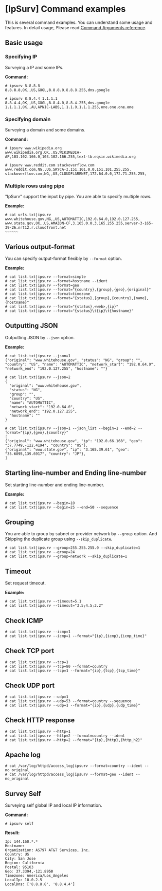 # [IpSurv] Command examples

This is several command examples. You can understand some usage and features. In detail usage, Please read [Command Arguments reference](command_arguments.md).

## Basic usage

### Specifying IP

Surveying a IP and some IPs.

**Command:**

```
# ipsurv 8.8.8.8
8.8.8.8,OK,,US,GOGL,8.8.8.0,8.8.8.255,dns.google

# ipsurv 8.8.4.4 1.1.1.1
8.8.4.4,OK,,US,GOGL,8.8.4.0,8.8.4.255,dns.google
1.1.1.1,OK,,AU,APNIC-LABS,1.1.1.0,1.1.1.255,one.one.one.one
```

### Specifying domain

Surveying a domain and some domains.

**Command:**

```
# ipsurv www.wikipedia.org
www.wikipedia.org,OK,,US,WIKIMEDIA-AP,103.102.166.0,103.102.166.255,text-lb.eqsin.wikimedia.org

# ipsurv www.reddit.com stackoverflow.com
www.reddit.com,NG,,US,SKYCA-3,151.101.0.0,151.101.255.255,
stackoverflow.com,NG,,US,CLOUDFLARENET,172.64.0.0,172.71.255.255,
```


### Multiple rows using pipe

"IpSurv" support the input by pipe. You are able to specify multiple rows.

**Example:**

```
# cat urls.txt|ipsurv
www.whitehouse.gov,NG,,US,AUTOMATTIC,192.0.64.0,192.0.127.255,
www.state.gov,OK,,US,AMAZON-CF,3.165.0.0,3.165.255.255,server-3-165-39-26.nrt12.r.cloudfront.net
~~~~~~
```

## Various output-format

You can specify output-format flexibly by `--format` option.

**Example:**

```
# cat list.txt|ipsurv --format=simple
# cat list.txt|ipsurv --format=hostname --ident
# cat list.txt|ipsurv --format=geo
# cat list.txt|ipsurv --format="{country},{group},{geo},{original}"
# cat list.txt|ipsurv --format=timezone
# cat list.txt|ipsurv --format="{status},{group},{country},{name},{hostname}"
# cat list.txt|ipsurv --format="{status},<web>,{ip}"
# cat list.txt|ipsurv --format="{status}\t{ip}\t{hostname}"
```

## Outputting JSON

Outputting JSON by `--json` option.

**Example:**

```
# cat list.txt|ipsurv --json=1
{"original": "www.whitehouse.gov", "status": "NG", "group": "", "country": "US", "name": "AUTOMATTIC", "network_start": "192.0.64.0", "network_end": "192.0.127.255", "hostname": ""}

# cat list.txt|ipsurv --json=2
{
  "original": "www.whitehouse.gov",
  "status": "NG",
  "group": "",
  "country": "US",
  "name": "AUTOMATTIC",
  "network_start": "192.0.64.0",
  "network_end": "192.0.127.255",
  "hostname": ""
}

# cat list.txt|ipsurv --json=1 --json_list --begin=1 --end=2 --format="{ip},{geo},{country}"
[
{"original": "www.whitehouse.gov", "ip": "192.0.66.168", "geo": "37.7749,-122.4194", "country": "US"},
{"original": "www.state.gov", "ip": "3.165.39.61", "geo": "35.6895,139.6917", "country": "JP"},
]
```

## Starting line-number and Ending line-number

Set starting line-number and ending line-number.

**Example:**

```
# cat list.txt|ipsurv --begin=10
# cat list.txt|ipsurv --begin=25 --end=50 --sequence
```

## Grouping

You are able to group by subnet or provider network by `--group` option. And Skipping the duplicate group using `--skip_duplicate`.

```
# cat list.txt|ipsurv --group=255.255.255.0 --skip_duplicate=1
# cat list.txt|ipsurv --group=24
# cat list.txt|ipsurv --group=network --skip_duplicate=1
```

## Timeout

Set request timeout.

**Example:**

```
# cat list.txt|ipsurv --timeout=5.1
# cat list.txt|ipsurv --timeout="3.5;4.5;3.2"
```

## Check ICMP

```
# cat list.txt|ipsurv --icmp=1
# cat list.txt|ipsurv --icmp=1 --format="{ip},{icmp},{icmp_time}"
```

## Check TCP port

```
# cat list.txt|ipsurv --tcp=1
# cat list.txt|ipsurv --tcp=80 --format=country
# cat list.txt|ipsurv --tcp=1 --format="{ip},{tcp},{tcp_time}"
```

## Check UDP port

```
# cat list.txt|ipsurv --udp=1
# cat list.txt|ipsurv --udp=53 --format=country --sequence
# cat list.txt|ipsurv --udp=1 --format="{ip},{udp},{udp_time}"
```

## Check HTTP response

```
# cat list.txt|ipsurv --http=1
# cat list.txt|ipsurv --http=2 --format=country --ident
# cat list.txt|ipsurv --http=2 --format="{ip},{http},{http_h2}"
```


## Apache log

```
# cat /var/log/httpd/access_log|ipsurv --format=country --ident --no_original
# cat /var/log/httpd/access_log|ipsurv --format=geo --ident --no_original
```

## Survey Self

Surveying self global IP and local IP information.

**Command:**

```
# ipsurv self 
```

**Result:**

```
Ip: 144.160.*.*
Hostname: 
Organization: AS797 AT&T Services, Inc.
Country: US
City: San Jose
Region: California
Postal: 95103
Geo: 37.3394,-121.8950
Timezone: America/Los_Angeles
LocalIp: 10.0.2.5
LocalDns: ['8.8.8.8', '8.8.4.4']
```

